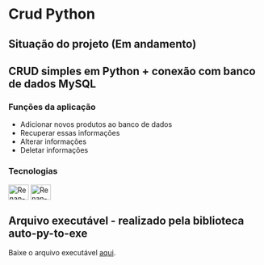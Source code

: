 # Crud Python
## Situação do projeto (Em andamento)

## CRUD simples em Python + conexão com banco de dados MySQL

### Funções da aplicação
- Adicionar novos produtos ao banco de dados
- Recuperar essas informações  
- Alterar informações 
- Deletar informações


### Tecnologias
<div>
    <img align="center" alt="Renan-Python" height="30" width="40"  src="https://cdn.jsdelivr.net/gh/devicons/devicon/icons/python/python-original.svg" />
    <img align="center" alt="Renan-MySQL" height="30" width="40"  src="https://cdn.jsdelivr.net/gh/devicons/devicon/icons/mysql/mysql-original.svg" /> 

</div>

## Arquivo executável - realizado pela biblioteca auto-py-to-exe
Baixe o arquivo executável [aqui](/Search.exe).
